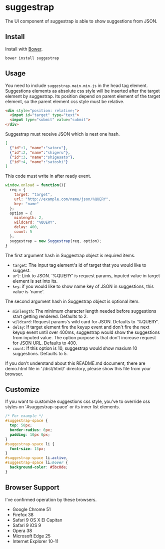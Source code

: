 # suggestrap
The UI component of suggestrap is able to show suggestions from JSON.
## Install
Install with [Bower](https://bower.io/).
```
bower install suggestrap
```
## Usage
You need to include `suggestrap.main.min.js` in the head tag element.  
Suggestions elements as absolute css style will be inserted after the target element by suggestrap. Its position depend on parent element of the target element, so the parent element css style must be relative.
```html
<div style="position: relative;">
  <input id="target" type="text">
  <input type="submit" value="submit">
</div>
```
Suggestrap must receive JSON which is nest one hash.
```json
[
  {"id":1, "name":"satoru"},
  {"id":2, "name":"shigeru"},
  {"id":3, "name":"shigesato"},
  {"id":4, "name":"satoshi"}
]
```  
This code must write in after ready event.  
```javascript
window.onload = function(){
  req = {
    target: "target",
    url: "http://example.com/name/json/%QUERY",
    key: "name"
  };
  option = {
    minlength: 2,
    wildcard: "%QUERY",
    delay: 400,
    count: 5
  };
  suggestrap = new Suggestrap(req, option);
}
```
The first argument hash in Suggestrap object is required items.
- `target`: The input tag element's id of target that you would like to suggest.
- `url`: Link to JSON. '%QUERY' is request params, inputed value in target element is set into its.
- `key`: if you would like to show name key of JSON in suggestions, this value is 'name'.

The second argument hash in Suggestrap object is optional item.
- `minlength`: The minimum character length needed before suggestions start getting rendered. Defaults to 2.
- `wildcard`: Request params's wild card for JSON. Defaults to '%QUERY'.
- `delay`: If target element fire the keyup event and don't fire the next keyup event until over 400ms, suggestrap would show the suggestions from inputed value. The  option purpose is that don't increase request for JSON URL. Defaults to 400.
- `count`: If this option is 10, suggestrap would show maxium 10 suggestions. Defaults to 5.

If you don't understand about this README.md document, there are demo.html file in './dist/html/' directory, please show this file from your browser.
## Customize
If you want to customize suggestions css style, you've to override css styles on '#suggestrap-space' or its inner list elements.
```css
/* For example */
#suggestrap-space {
  top: 50px;
  border-radius: 0px;
  padding: 10px 0px;
}
#suggestrap-space li {
  font-size: 15px;
}
#suggestrap-space li.active,
#suggestrap-space li:hover {
  background-color: #5bc0de;
}

```
## Browser Support
I've confirmed operation by these browsers.
- Google Chrome 51
- Firefox 38
- Safari 9 OS X El Capitan
- Safari 9 iOS 9
- Opera 38
- Microsoft Edge 25
- Internet Explorer 10-11
